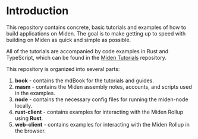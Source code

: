 # Introduction

This repository contains concrete, basic tutorials and examples of how to build applications on Miden. The goal is to make getting up to speed with building on Miden as quick and simple as possible.

All of the tutorials are accompanied by code examples in Rust and TypeScript, which can be found in the [Miden Tutorials](https://github.com/0xPolygonMiden/miden-tutorials) repository.

This repository is organized into several parts:

1. **book** - contains the mdBook for the tutorials and guides.
2. **masm** - contains the Miden assembly notes, accounts, and scripts used in the examples.
3. **node** - contains the necessary config files for running the miden-node locally.
4. **rust-client** - contains examples for interacting with the Miden Rollup using **Rust**. 
5. **web-client** - contains examples for interacting with the Miden Rollup in the browser. 
